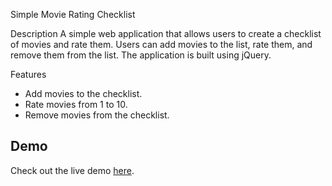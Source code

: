  Simple Movie Rating Checklist

Description
A simple web application that allows users to create a checklist of movies and rate them. Users can add movies to the list, rate them, and remove them from the list. The application is built using jQuery.

Features
- Add movies to the checklist.
- Rate movies from 1 to 10.
- Remove movies from the checklist.

## Demo
Check out the live demo [here](link_to_demo).



